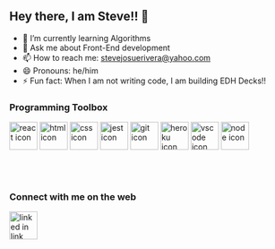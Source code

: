## Hey there, I am Steve!! 👋

<!--
**Purefallen11/Purefallen11** is a ✨ _special_ ✨ repository because its `README.md` (this file) appears on your GitHub profile.

Here are some ideas to get you started:

- 🔭 I’m currently working on ...
-->
- 🌱 I’m currently learning Algorithms
- 💬 Ask me about Front-End development
- 📫 How to reach me: stevejosuerivera@yahoo.com
- 😄 Pronouns: he/him
- ⚡ Fun fact: When I am not writing code, I am building EDH Decks!!

### Programming Toolbox
<p align='left' dir='auto'>
  <!--React-->
  <img src="https://cdn.jsdelivr.net/gh/devicons/devicon/icons/react/react-original.svg" width='50' height='50' alt='react icon' />
  <!--HTMl-->
  <img src="https://cdn.jsdelivr.net/gh/devicons/devicon/icons/html5/html5-original-wordmark.svg"  width='50' height='50' alt='html icon' />
  <!--CSS-->
  <img src="https://cdn.jsdelivr.net/gh/devicons/devicon/icons/css3/css3-original-wordmark.svg" width='50' height='50' alt='css icon' />
  <!--Jest-->
  <img src="https://cdn.jsdelivr.net/gh/devicons/devicon/icons/jest/jest-plain.svg" width='50' height='50' alt='jest icon' />
  <!--GIT-->
  <img src="https://cdn.jsdelivr.net/gh/devicons/devicon/icons/git/git-original-wordmark.svg" width='50' height='50' alt='git icon'/>
  <!--Heroku-->
  <img src="https://cdn.jsdelivr.net/gh/devicons/devicon/icons/heroku/heroku-original-wordmark.svg" width='50' height='50' alt='heroku icon' />
  <!--VSCode-->
  <img src="https://cdn.jsdelivr.net/gh/devicons/devicon/icons/vscode/vscode-original-wordmark.svg" width='50' height='50' alt='vscode icon' />
  <!--Node-->
  <img src="https://cdn.jsdelivr.net/gh/devicons/devicon/icons/nodejs/nodejs-original-wordmark.svg" width='50' height='50' alt='node icon' />
</p>
<br />
<br />

### Connect with me on the web
<p align='left' dir='auto'>
  <a href='https://www.linkedin.com/in/steve-rivera/'>
    <img src="https://cdn.jsdelivr.net/gh/devicons/devicon/icons/linkedin/linkedin-original.svg" width='50' height='50' alt='linked in link' />
  </a>
</p>



